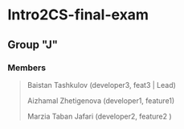 # Intro2CS-final-exam

## Group "J"

### Members

> Baistan Tashkulov (developer3, feat3 | Lead)
>
> Aizhamal Zhetigenova (developer1, feature1)
>
> Marzia Taban Jafari (developer2, feature2 )

